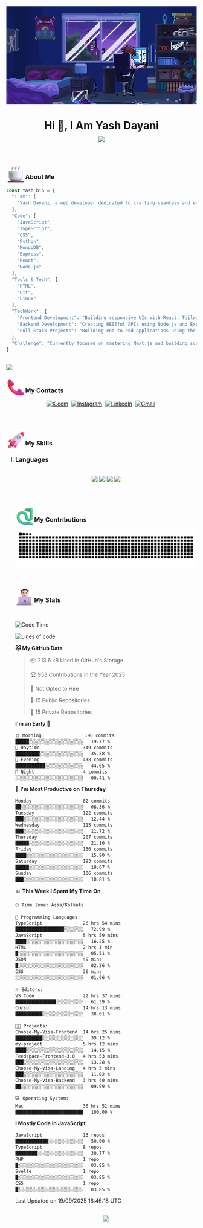 <img align='center' src="header.gif" >

<div align="center">
    <h1>Hi 👋, I Am Yash Dayani <br> <img src="https://komarev.com/ghpvc/?username=YashDayani&color=F8BAAA&style=flat"></h1><br>
</div>

<br>
        
<img align='left' src="https://github.com/Ayon-SSP/Ayon-SSP/blob/main/Profile2/cofi.png" width="50">
<h3>About Me</h3>

```javascript
const Yash_bio = {
  "I am": [
    "Yash Dayani, a web developer dedicated to crafting seamless and engaging digital experiences."
  ],
  "Code": [
    "JavaScript",
    "TypeScript",
    "CSS",
    "Python",
    "MongoDB",
    "Express",
    "React",
    "Node.js"
  ],
  "Tools & Tech": [
    "HTML",
    "Git",
    "Linux"
  ],
  "TechWork": {
    "Frontend Development": "Building responsive UIs with React, Tailwind CSS, and component libraries like ShadCN UI",
    "Backend Development": "Creating RESTful APIs using Node.js and Express",
    "Full-Stack Projects": "Building end-to-end applications using the MERN stack"
  },
  "Challenge": "Currently focused on mastering Next.js and building scalable full-stack applications with TypeScript."
}
```

<br/>
 <img src="https://github-profile-trophy.vercel.app/?username=yashdayani&column=8&margin-w=20&margin-h=20">
<br/>
<br/>

<img align='left' src="Telephone.png" width="50">
<h3>My Contacts</h3>
<div align="center"> 
    <a href="https://twitter.com/yash_dayani"><img src="https://img.shields.io/badge/X-%23000000.svg?style=for-the-badge&logo=X&logoColor=white" alt="X.com" /></a>&nbsp;
    <a href="https://instagram.com/yash.dayani"><img src="https://img.shields.io/badge/instagram-%23E4405F.svg?&style=for-the-badge&logo=instagram&logoColor=white" alt="Instagram" /></a>&nbsp;
    <a href="https://www.linkedin.com/in/yashday/"><img src="https://img.shields.io/badge/linkedin-%230077B5.svg?&style=for-the-badge&logo=linkedin&logoColor=white" alt="LinkedIn" /></a>&nbsp;
    <a href="mailto:yashdayani0@gmail.com?cc=yash4work+viaGithub@proton.me&subject=Hello%20Yash!"><img src="https://img.shields.io/badge/gmail-%23D14836.svg?&style=for-the-badge&logo=gmail&logoColor=white" alt="Gmail"/></a>&nbsp;
</div>

<br/>
<h2></h2>
<br/>

<img align='left' src="Rocket.png" width="50">
<h3>My Skills</h3>
<ol type="I">
    <li><h3>Languages</h3> <br>
        <!-- Languages -->
        <div align="center"> 
            <img src="https://img.shields.io/badge/html5-%23E34F26.svg?style=for-the-badge&logo=html5&logoColor=white&color=F4470B">
            <img src="https://img.shields.io/badge/css3-%231572B6.svg?style=for-the-badge&logo=css3&logoColor=white&color=2862E9">
            <img src="https://img.shields.io/badge/javascript-%23323330.svg?style=for-the-badge&logo=javascript&logoColor=%23F7DF1E">
            <img src="https://img.shields.io/badge/python-3670A0?style=for-the-badge&logo=python&logoColor=ffdd54&color=4886B7">
        </div>
    </li>
<!-- Frameworks -->
<!-- Tools -->
<!-- OS <img src=""> -->

<br/>
<h2></h2>
<br/>

<img align='left' src="Snake.png" width="50">
<h3>My Contributions</h3>
<img alt="snake eating my contributions" src="https://raw.githubusercontent.com/yashdayani/yashdayani/output/github-contribution-grid-snake.svg">

<br/>
<h2></h2>
<br/>

<img align='left' src="Stats.png" width="50">
<h3>My Stats</h3>
<br>

<!--START_SECTION:waka-->
![Code Time](http://img.shields.io/badge/Code%20Time-1%2C091%20hrs%2039%20mins-blue)

![Lines of code](https://img.shields.io/badge/From%20Hello%20World%20I%27ve%20Written-1.1%20million%20lines%20of%20code-blue)

**🐱 My GitHub Data** 

> 📦 213.6 kB Used in GitHub's Storage 
 > 
> 🏆 953 Contributions in the Year 2025
 > 
> 🚫 Not Opted to Hire
 > 
> 📜 15 Public Repositories 
 > 
> 🔑 15 Private Repositories 
 > 
**I'm an Early 🐤** 

```text
🌞 Morning                190 commits         █████░░░░░░░░░░░░░░░░░░░░   19.37 % 
🌆 Daytime                349 commits         █████████░░░░░░░░░░░░░░░░   35.58 % 
🌃 Evening                438 commits         ███████████░░░░░░░░░░░░░░   44.65 % 
🌙 Night                  4 commits           ░░░░░░░░░░░░░░░░░░░░░░░░░   00.41 % 
```
📅 **I'm Most Productive on Thursday** 

```text
Monday                   82 commits          ██░░░░░░░░░░░░░░░░░░░░░░░   08.36 % 
Tuesday                  122 commits         ███░░░░░░░░░░░░░░░░░░░░░░   12.44 % 
Wednesday                115 commits         ███░░░░░░░░░░░░░░░░░░░░░░   11.72 % 
Thursday                 207 commits         █████░░░░░░░░░░░░░░░░░░░░   21.10 % 
Friday                   156 commits         ████░░░░░░░░░░░░░░░░░░░░░   15.90 % 
Saturday                 193 commits         █████░░░░░░░░░░░░░░░░░░░░   19.67 % 
Sunday                   106 commits         ███░░░░░░░░░░░░░░░░░░░░░░   10.81 % 
```


📊 **This Week I Spent My Time On** 

```text
🕑︎ Time Zone: Asia/Kolkata

💬 Programming Languages: 
TypeScript               26 hrs 54 mins      ██████████████████░░░░░░░   72.99 % 
JavaScript               5 hrs 59 mins       ████░░░░░░░░░░░░░░░░░░░░░   16.25 % 
HTML                     2 hrs 1 min         █░░░░░░░░░░░░░░░░░░░░░░░░   05.51 % 
JSON                     49 mins             █░░░░░░░░░░░░░░░░░░░░░░░░   02.26 % 
CSS                      36 mins             ░░░░░░░░░░░░░░░░░░░░░░░░░   01.66 % 

🔥 Editors: 
VS Code                  22 hrs 37 mins      ███████████████░░░░░░░░░░   61.39 % 
Cursor                   14 hrs 13 mins      ██████████░░░░░░░░░░░░░░░   38.61 % 

🐱‍💻 Projects: 
Choose-My-Visa-Frontend  14 hrs 25 mins      ██████████░░░░░░░░░░░░░░░   39.12 % 
my-project               5 hrs 12 mins       ████░░░░░░░░░░░░░░░░░░░░░   14.15 % 
Feedspace-Frontend-3.0   4 hrs 53 mins       ███░░░░░░░░░░░░░░░░░░░░░░   13.28 % 
Choose-My-Visa-Landing   4 hrs 3 mins        ███░░░░░░░░░░░░░░░░░░░░░░   11.02 % 
Choose-My-Visa-Backend   3 hrs 40 mins       ██░░░░░░░░░░░░░░░░░░░░░░░   09.99 % 

💻 Operating System: 
Mac                      36 hrs 51 mins      █████████████████████████   100.00 % 
```

**I Mostly Code in JavaScript** 

```text
JavaScript               13 repos            ████████████░░░░░░░░░░░░░   50.00 % 
TypeScript               8 repos             ████████░░░░░░░░░░░░░░░░░   30.77 % 
PHP                      1 repo              █░░░░░░░░░░░░░░░░░░░░░░░░   03.85 % 
Svelte                   1 repo              █░░░░░░░░░░░░░░░░░░░░░░░░   03.85 % 
CSS                      1 repo              █░░░░░░░░░░░░░░░░░░░░░░░░   03.85 % 
```




 Last Updated on 19/09/2025 18:46:18 UTC
<!--END_SECTION:waka-->

<br>

<div align="center"> 
    <img src ="https://github-readme-streak-stats-one-livid-37.vercel.app/?user=yashdayani&theme=swift&hide_border=true&background=FFFFFF00">
</div>



